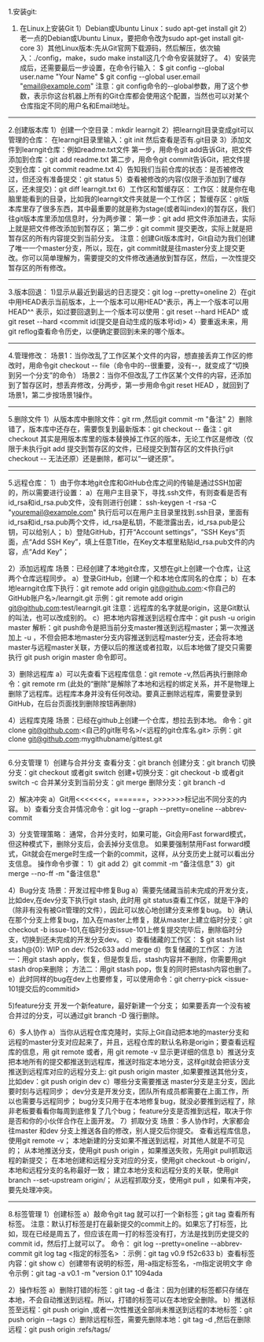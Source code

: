 1.安装git:
1) 在Linux上安装Git
1）Debian或Ubuntu Linux：sudo apt-get install git
2）老一点的Debian或Ubuntu Linux，要把命令改为sudo apt-get install git-core
3）其他Linux版本:先从Git官网下载源码，然后解压，依次输入：./config，make，sudo make install这几个命令安装就好了。
4）安装完成后，还需要最后一步设置，在命令行输入：
     $ git config --global user.name "Your Name"
     $ git config --global user.email "email@example.com"
注意：git config命令的--global参数，用了这个参数，表示你这台机器上所有的Git仓库都会使用这个配置，当然也可以对某个仓库指定不同的用户名和Email地址。

-----------------------------------------------------------

2.创建版本库
1）创建一个空目录：mkdir learngit
2）把learngit目录变成git可以管理的仓库：
	在learngit目录里输入：git init 
	然后查看是否有.git目录
3）添加文件到learngit仓库：例如readme.txt文件
	第一步，用命令git add告诉Git，把文件添加到仓库：git add readme.txt
	第二步，用命令git commit告诉Git，把文件提交到仓库：git commit readme.txt
4）告知我们当前仓库的状态：是否被修改过，但还没有准备提交：git status
5）查看被修改的内容(仅限于添加到了缓存区，还未提交)：git diff learngit.txt
6）工作区和暂缓存区：
工作区：就是你在电脑里能看到的目录，比如我的learngit文件夹就是一个工作区；
暂缓存区：git版本库里存了很多东西，其中最重要的就是称为stage(或者叫index)的暂存区，我们往git版本库里添加信息时，分为两步骤：
第一步：git add 把文件添加进去，实际上就是把文件修改添加到暂存区；
第二步：git commit 提交更改，实际上就是把暂存区的所有内容提交到当前分支。
注意：创建Git版本库时，Git自动为我们创建了唯一一个master分支，所以，现在，git commit就是往master分支上提交更改。你可以简单理解为，需要提交的文件修改通通放到暂存区，然后，一次性提交暂存区的所有修改。

-----------------------------------------------------------

3.版本回退：
1)显示从最近到最远的日志提交：git log --pretty=oneline
2）在git中用HEAD表示当前版本，上一个版本可以用HEAD^表示，再上一个版本可以用HEAD^^ 表示，如过要回退到上一个版本可以使用：git reset --hard HEAD^ 或 git reset --hard <commit id(提交是自动生成的版本号id)>
4）要重返未来，用git reflog查看命令历史，以便确定要回到未来的哪个版本。

-----------------------------------------------------------

4.管理修改：
场景1：当你改乱了工作区某个文件的内容，想直接丢弃工作区的修改时，用命令git checkout -- file（命令中的--很重要，没有--，就变成了“切换到另一个分支”的命令）
场景2：当你不但改乱了工作区某个文件的内容，还添加到了暂存区时，想丢弃修改，分两步，第一步用命令git reset HEAD <file>，就回到了场景1，第二步按场景1操作。

-----------------------------------------------------------

5.删除文件
1）从版本库中删除文件：git rm <name>,然后git commit -m "备注"
2）删除错了，版本库中还存在，需要恢复到最新版本：git checkout -- <name>
备注：git checkout 其实是用版本库里的版本替换掉工作区的版本，无论工作区是修改（仅限于未执行git add <name>提交到暂存区的文件，已经提交到暂存区的文件执行git checkout -- <name>无法还原）还是删除，都可以“一键还原”。

-----------------------------------------------------------

5.远程仓库：
1）由于你本地git仓库和GitHub仓库之间的传输是通过SSH加密的，所以需要进行设置：
a）在用户主目录下，寻找.ssh文件，有则查看是否有id_rsa和id_rsa.pub文件，没有则进行创建：
ssh-keygen -t -rsa -C "youremail@example.com"
执行后可以在用户主目录里找到.ssh目录，里面有id_rsa和id_rsa.pub两个文件，id_rsa是私钥，不能泄露出去，id_rsa.pub是公钥，可以给别人；
b）登陆GitHub，打开“Account settings”，“SSH Keys”页面，点“Add SSH Key”，填上任意Title，在Key文本框里粘贴id_rsa.pub文件的内容，点“Add Key”；

2）添加远程库
场景：已经创建了本地git仓库，又想在git上创建一个仓库，让这两个仓库远程同步。
a）登录GitHub，创建一个和本地仓库同名的仓库；
b）在本地learngit仓库下执行：git remote add origin git@github.com:<你自己的GitHub账户名>/learngit.git
示例：git remote add origin git@github.com:test/learngit.git
注意：远程库的名字就是origin，这是Git默认的叫法，也可以改成别的。
c）把本地内容推送到远程仓库中：git push -u origin master
解析：git push命令是把当前分支master推送到远程master；第一次推送加上 -u ，不但会把本地master分支内容推送到远程master分支，还会将本地master与远程master关联，方便以后的推送或者拉取，以后本地做了提交只需要执行 git push origin master 命令即可。

3）删除远程库
a）可以先查看下远程库信息：git remote -v,然后再执行删除命令：git remote rm <name>(此处的“删除”是解除了本地和远程的绑定关系，并不是物理上删除了远程库。远程库本身并没有任何改动。要真正删除远程库，需要登录到GitHub，在后台页面找到删除按钮再删除)

4）远程库克隆
场景：已经在github上创建一个仓库，想拉去到本地。
命令：git clone git@github.com:<自己的git账号名>/<远程的git仓库名.git>
 示例：git clone git@github.com:mygithubname/gittest.git

-----------------------------------------------------------

6.分支管理
1）创建与合并分支
查看分支：git branch
创建分支：git branch <name>
切换分支：git checkout <name>或者git switch <name>
创建+切换分支：git checkout -b <name>或者git switch -c <name>
合并某分支到当前分支：git merge <name>
删除分支：git branch -d <name>

2）解决冲突
a）Git用<<<<<<<，=======，>>>>>>>标记出不同分支的内容。
b）查看分支合并情况命令：git log --graph --pretty=oneline --abbrev-commit

3）分支管理策略：
通常，合并分支时，如果可能，Git会用Fast forward模式，但这种模式下，删除分支后，会丢掉分支信息。
如果要强制禁用Fast forward模式，Git就会在merge时生成一个新的commit，这样，从分支历史上就可以看出分支信息。
操作命令步骤：
1）git add <name>
2）git commit -m “备注信息” <name>
3）git merge --no-ff -m "备注信息" <name>


4）Bug分支
场景：开发过程中修复Bug
a）需要先储藏当前未完成的开发分支，比如dev,在dev分支下执行git stash, 此时用 git status查看工作区，就是干净的（除非有没有被Git管理的文件），因此可以放心地创建分支来修复bug。
b）确认在那个分支上修复bug，加入在master上修复，就从master上建立临时分支：git checkout -b issue-101,在临时分支issue-101上修复提交完毕后，删除临时分支，切换到还未完成的开发分支dev。
c）查看储藏的工作区：
$ git stash list
stash@{0}: WIP on dev: f52c633 add merge
d）恢复储藏的工作区：
方法一：用git stash apply，恢复，但是恢复后，stash内容并不删除，你需要用git stash drop来删除；
方法二：用git stash pop，恢复的同时把stash内容也删了。
e）此时同样的bug在dev上也要修复，可以使用命令：git cherry-pick <issue-101提交后的commitid>

5)feature分支
开发一个新feature，最好新建一个分支；
如果要丢弃一个没有被合并过的分支，可以通过git branch -D <name>强行删除。

6）多人协作
a）当你从远程仓库克隆时，实际上Git自动把本地的master分支和远程的master分支对应起来了，并且，远程仓库的默认名称是origin；要查看远程库的信息，用 git remote 或者，用 git remote -v 显示更详细的信息
b）推送分支
把本地所有的提交都推送到远程库，推送时指定本地分支，这样git就会把该分支推送到远程库对应的远程分支上: git push origin master ,如果要推送其他分支，比如dev：git push origin dev
c）哪些分支需要推送
    master分支是主分支，因此要时刻与远程同步；
    dev分支是开发分支，团队所有成员都需要在上面工作，所以也需要与远程同步；
    bug分支只用于在本地修复bug，就没必要推到远程了，除非老板要看看你每周到底修复了几个bug；
    feature分支是否推到远程，取决于你是否和你的小伙伴合作在上面开发。
7）抓取分支
场景：多人协作时，大家都会往master 和dev 分支上推送各自的修改，别人提交后你提交。
    查看远程库信息，使用git remote -v；
    本地新建的分支如果不推送到远程，对其他人就是不可见的；
    从本地推送分支，使用git push origin <branch-name>，如果推送失败，先用git pull抓取远程的新提交；
    在本地创建和远程分支对应的分支，使用git checkout -b <branch-name> origin/<branch-name>，本地和远程分支的名称最好一致；
    建立本地分支和远程分支的关联，使用git branch --set-upstream <branch-name> origin/<branch-name>；
    从远程抓取分支，使用git pull ，如果有冲突，要先处理冲突。

-----------------------------------------------------------

8.标签管理
1）创建标签
a）敲命令git tag <name>就可以打一个新标签；git tag 查看所有标签。
注意：默认打标签是打在最新提交的commit上的。如果忘了打标签，比如，现在已经是周五了，但应该在周一打的标签没有打，方法是找到历史提交的commit id，然后打上就可以了。
命令：
git log --pretty=oneline --abbrev-commit
git log tag <指定的标签名> <commit id>：示例：git tag v0.9 f52c633
b）查看标签内容：git show <tagname>
c）创建带有说明的标签，用-a指定标签名，-m指定说明文字
命令示例：git tag -a v0.1 -m "version 0.1" 1094ada

2）操作标签
a）删除打错的标签：git tag -d <tagname>
备注：因为创建的标签都只存储在本地，不会自动推送到远程。所以，打错的标签可以在本地安全删除。
b）推送标签至远程：git push origin <tagname> ,或者一次性推送全部尚未推送到远程的本地标签：git push origin --tags
c）删除远程标签，需要先删除本地：git tag -d <tagname> ,然后在删除远程：git push origin :refs/tags/<tagname>
